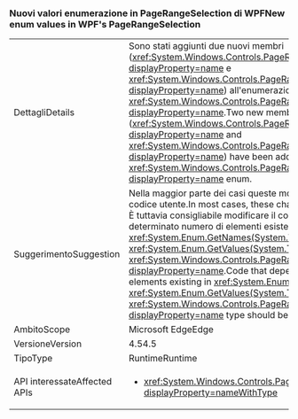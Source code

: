 ### <a name="new-enum-values-in-wpfs-pagerangeselection"></a><span data-ttu-id="041fc-101">Nuovi valori enumerazione in PageRangeSelection di WPF</span><span class="sxs-lookup"><span data-stu-id="041fc-101">New enum values in WPF's PageRangeSelection</span></span>

|   |   |
|---|---|
|<span data-ttu-id="041fc-102">Dettagli</span><span class="sxs-lookup"><span data-stu-id="041fc-102">Details</span></span>|<span data-ttu-id="041fc-103">Sono stati aggiunti due nuovi membri (<xref:System.Windows.Controls.PageRangeSelection.CurrentPage?displayProperty=name> e <xref:System.Windows.Controls.PageRangeSelection.SelectedPages?displayProperty=name>) all'enumerazione <xref:System.Windows.Controls.PageRangeSelection?displayProperty=name>.</span><span class="sxs-lookup"><span data-stu-id="041fc-103">Two new members (<xref:System.Windows.Controls.PageRangeSelection.CurrentPage?displayProperty=name> and <xref:System.Windows.Controls.PageRangeSelection.SelectedPages?displayProperty=name>) have been added to the <xref:System.Windows.Controls.PageRangeSelection?displayProperty=name> enum.</span></span>|
|<span data-ttu-id="041fc-104">Suggerimento</span><span class="sxs-lookup"><span data-stu-id="041fc-104">Suggestion</span></span>|<span data-ttu-id="041fc-105">Nella maggior parte dei casi queste modifiche non influiscono sul codice utente.</span><span class="sxs-lookup"><span data-stu-id="041fc-105">In most cases, these changes won't impact user code.</span></span> <span data-ttu-id="041fc-106">È tuttavia consigliabile modificare il codice che dipende da un determinato numero di elementi esistenti nelle chiamate <xref:System.Enum.GetNames(System.Type)> o <xref:System.Enum.GetValues(System.Type)> per il tipo <xref:System.Windows.Controls.PageRangeSelection?displayProperty=name>.</span><span class="sxs-lookup"><span data-stu-id="041fc-106">Code that depends on a particular number of elements existing in <xref:System.Enum.GetNames(System.Type)> or <xref:System.Enum.GetValues(System.Type)> calls on the <xref:System.Windows.Controls.PageRangeSelection?displayProperty=name> type should be modified, though.</span></span>|
|<span data-ttu-id="041fc-107">Ambito</span><span class="sxs-lookup"><span data-stu-id="041fc-107">Scope</span></span>|<span data-ttu-id="041fc-108">Microsoft Edge</span><span class="sxs-lookup"><span data-stu-id="041fc-108">Edge</span></span>|
|<span data-ttu-id="041fc-109">Versione</span><span class="sxs-lookup"><span data-stu-id="041fc-109">Version</span></span>|<span data-ttu-id="041fc-110">4.5</span><span class="sxs-lookup"><span data-stu-id="041fc-110">4.5</span></span>|
|<span data-ttu-id="041fc-111">Tipo</span><span class="sxs-lookup"><span data-stu-id="041fc-111">Type</span></span>|<span data-ttu-id="041fc-112">Runtime</span><span class="sxs-lookup"><span data-stu-id="041fc-112">Runtime</span></span>|
|<span data-ttu-id="041fc-113">API interessate</span><span class="sxs-lookup"><span data-stu-id="041fc-113">Affected APIs</span></span>|<ul><li><xref:System.Windows.Controls.PageRangeSelection?displayProperty=nameWithType></li></ul>|

